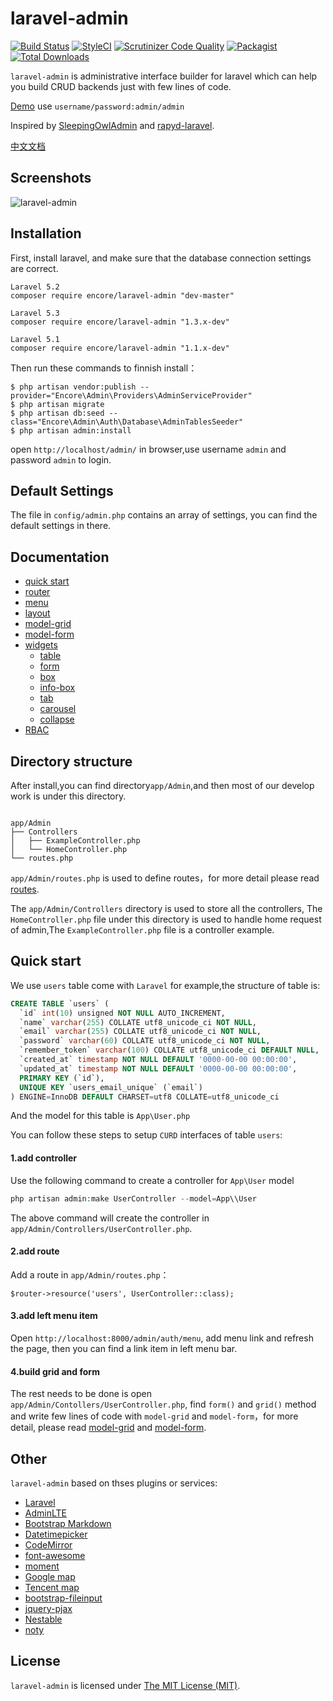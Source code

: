 laravel-admin
=====

[![Build Status](https://travis-ci.org/z-song/laravel-admin.svg?branch=master)](https://travis-ci.org/z-song/laravel-admin)
[![StyleCI](https://styleci.io/repos/48796179/shield)](https://styleci.io/repos/48796179)
[![Scrutinizer Code Quality](https://scrutinizer-ci.com/g/z-song/laravel-admin/badges/quality-score.png?b=master)](https://scrutinizer-ci.com/g/z-song/laravel-admin/?branch=master)
[![Packagist](https://img.shields.io/packagist/l/encore/laravel-admin.svg?maxAge=2592000)](https://packagist.org/packages/encore/laravel-admin)
[![Total Downloads](https://img.shields.io/packagist/dt/encore/laravel-admin.svg?style=flat-square)](https://packagist.org/packages/encore/laravel-admin)

`laravel-admin` is administrative interface builder for laravel which can help you build CRUD backends just with few lines of code.

[Demo](http://120.26.143.106/admin) use `username/password:admin/admin`

Inspired by [SleepingOwlAdmin](https://github.com/sleeping-owl/admin) and [rapyd-laravel](https://github.com/zofe/rapyd-laravel).

[中文文档](/docs/zh/README.md)

Screenshots
------------

![laravel-admin](https://cloud.githubusercontent.com/assets/1479100/19625297/3b3deb64-9947-11e6-807c-cffa999004be.jpg)

Installation
------------

First, install laravel, and make sure that the database connection settings are correct.

```
Laravel 5.2
composer require encore/laravel-admin "dev-master"

Laravel 5.3
composer require encore/laravel-admin "1.3.x-dev"

Laravel 5.1
composer require encore/laravel-admin "1.1.x-dev"
```


Then run these commands to finnish install：

```
$ php artisan vendor:publish --provider="Encore\Admin\Providers\AdminServiceProvider"
$ php artisan migrate
$ php artisan db:seed --class="Encore\Admin\Auth\Database\AdminTablesSeeder"
$ php artisan admin:install
```

open `http://localhost/admin/` in browser,use username `admin` and password `admin` to login.

Default Settings
------------
The file in `config/admin.php` contains an array of settings, you can find the default settings in there.

Documentation
------------

- [quick start](/docs/en/quick-start.md)
- [router](/docs/en/router.md)
- [menu](/docs/en/menu.md)
- [layout](/docs/en/layout.md)
- [model-grid](/docs/en/model-grid.md)
- [model-form](/docs/en/model-form.md)
- [widgets](/docs/en/widgets/table.md)
  - [table](/docs/en/widgets/table.md)
  - [form](/docs/en/widgets/form.md)
  - [box](/docs/en/widgets/box.md)
  - [info-box](/docs/en/widgets/info-box.md)
  - [tab](/docs/en/widgets/box.md)
  - [carousel](/docs/en/widgets/carousel.md)
  - [collapse](/docs/en/widgets/collapse.md)
- [RBAC](/docs/en/permission.md)

Directory structure
------------
After install,you can find directory`app/Admin`,and then most of our develop work is under this directory.

```

app/Admin
├── Controllers
│   ├── ExampleController.php
│   └── HomeController.php
└── routes.php
```

`app/Admin/routes.php` is used to define routes，for more detail please read [routes](/docs/zh/router.md).

The `app/Admin/Controllers` directory  is used to store all the controllers, The `HomeController.php` file under this directory is used to handle home request of admin,The `ExampleController.php` file is a controller example.

Quick start
------------

We use `users` table come with `Laravel` for example,the structure of table is:
```sql
CREATE TABLE `users` (
  `id` int(10) unsigned NOT NULL AUTO_INCREMENT,
  `name` varchar(255) COLLATE utf8_unicode_ci NOT NULL,
  `email` varchar(255) COLLATE utf8_unicode_ci NOT NULL,
  `password` varchar(60) COLLATE utf8_unicode_ci NOT NULL,
  `remember_token` varchar(100) COLLATE utf8_unicode_ci DEFAULT NULL,
  `created_at` timestamp NOT NULL DEFAULT '0000-00-00 00:00:00',
  `updated_at` timestamp NOT NULL DEFAULT '0000-00-00 00:00:00',
  PRIMARY KEY (`id`),
  UNIQUE KEY `users_email_unique` (`email`)
) ENGINE=InnoDB DEFAULT CHARSET=utf8 COLLATE=utf8_unicode_ci
```
And the model for this table is `App\User.php`

You can follow these steps to setup `CURD` interfaces of table `users`:

#### 1.add controller

Use the following command to create a controller for `App\User` model

```php
php artisan admin:make UserController --model=App\\User
```
The above command will create the controller in `app/Admin/Controllers/UserController.php`.

#### 2.add route

Add a route in `app/Admin/routes.php`：
```
$router->resource('users', UserController::class);
```

#### 3.add left menu item

Open `http://localhost:8000/admin/auth/menu`, add menu link and refresh the page, then you can find a link item in left menu bar.

#### 4.build grid and form

The rest needs to be done is open `app/Admin/Contollers/UserController.php`, find `form()` and `grid()` method and write few lines of code with `model-grid` and `model-form`，for more detail, please read [model-grid](/docs/en/model-grid.md) and [model-form](/docs/en/model-form.md).

Other
------------
`laravel-admin` based on thses plugins or services:

+ [Laravel](https://laravel.com/)
+ [AdminLTE](https://almsaeedstudio.com/)
+ [Bootstrap Markdown](http://toopay.github.io/bootstrap-markdown/)
+ [Datetimepicker](http://eonasdan.github.io/bootstrap-datetimepicker/)
+ [CodeMirror](https://codemirror.net/)
+ [font-awesome](http://fontawesome.io)
+ [moment](http://momentjs.com/)
+ [Google map](https://www.google.com/maps)
+ [Tencent map](http://lbs.qq.com/)
+ [bootstrap-fileinput](https://github.com/kartik-v/bootstrap-fileinput)
+ [jquery-pjax](https://github.com/defunkt/jquery-pjax)
+ [Nestable](http://dbushell.github.io/Nestable/)
+ [noty](http://ned.im/noty/)

License
------------
`laravel-admin` is licensed under [The MIT License (MIT)](LICENSE).
